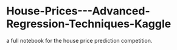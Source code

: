 # House-Prices---Advanced-Regression-Techniques-Kaggle
a full notebook for the house price prediction competition.
